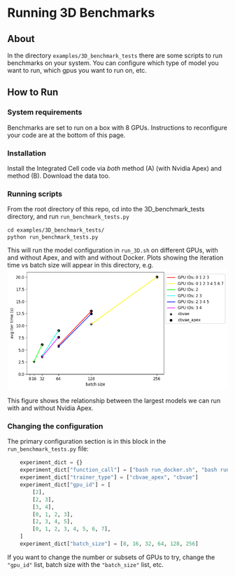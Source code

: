 Running 3D Benchmarks
===============================
## About
In the directory 
`examples/3D_benchmark_tests` there are some scripts to run benchmarks on your system. You can configure which type of model you want to run, which gpus you want to run on, etc.

## How to Run

### System requirements

Benchmarks are set to run on a box with 8 GPUs. Instructions to reconfigure your code are at the bottom of this page.

### Installation
Install the Integrated Cell code via _both_ method (A) (with Nvidia Apex) and method (B). Download the data too.

### Running scripts
From the root directory of this repo, cd into the 3D_benchmark_tests directory, and run `run_benchmark_tests.py`

```shell
cd examples/3D_benchmark_tests/
python run_benchmark_tests.py
```

This will run the model configuration in `run_3D.sh` on different GPUs, with and without Apex, and with and without Docker. Plots showing the iteration time vs batch size will appear in this directory, e.g.
![apex](images/stats_apex_vs_not_apex.png?raw=true "apex vs not apex")

This figure shows the relationship between the largest models we can run with and without Nvidia Apex.

### Changing the configuration
The primary configuration section is in this block in the `run_benchmark_tests.py` file:

```python
    experiment_dict = {}
    experiment_dict["function_call"] = ["bash run_docker.sh", "bash run_3D.sh"]
    experiment_dict["trainer_type"] = ["cbvae_apex", "cbvae"]
    experiment_dict["gpu_id"] = [
        [2],
        [2, 3],
        [3, 4],
        [0, 1, 2, 3],
        [2, 3, 4, 5],
        [0, 1, 2, 3, 4, 5, 6, 7],
    ]
    experiment_dict["batch_size"] = [8, 16, 32, 64, 128, 256]
```

If you want to change the number or subsets of GPUs to try, change the `"gpu_id"` list, batch size with the `"batch_size"` list, etc. 